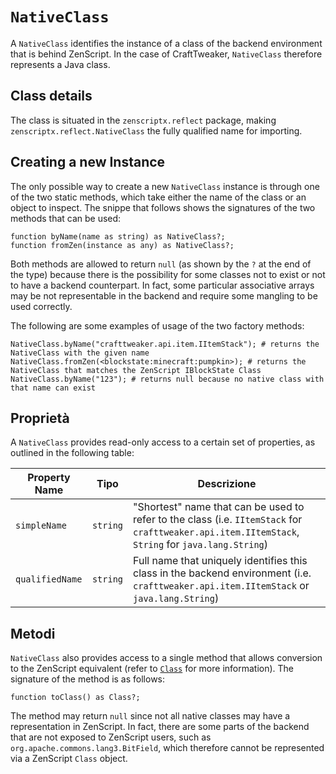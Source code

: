 # `NativeClass`

A `NativeClass` identifies the instance of a class of the backend environment that is behind ZenScript. In the case of CraftTweaker, `NativeClass` therefore represents a Java class.

## Class details
The class is situated in the `zenscriptx.reflect` package, making `zenscriptx.reflect.NativeClass` the fully qualified name for importing.

## Creating a new Instance
The only possible way to create a new `NativeClass` instance is through one of the two static methods, which take either the name of the class or an object to inspect. The snippe that follows shows the signatures of the two methods that can be used:

```zenscript
function byName(name as string) as NativeClass?;
function fromZen(instance as any) as NativeClass?;
```

Both methods are allowed to return `null` (as shown by the `?` at the end of the type) because there is the possibility for some classes not to exist or not to have a backend counterpart. In fact, some particular associative arrays may be not representable in the backend and require some mangling to be used correctly.

The following are some examples of usage of the two factory methods:

```zenscript
NativeClass.byName("crafttweaker.api.item.IItemStack"); # returns the NativeClass with the given name
NativeClass.fromZen(<blockstate:minecraft:pumpkin>); # returns the NativeClass that matches the ZenScript IBlockState Class
NativeClass.byName("123"); # returns null because no native class with that name can exist
```

## Proprietà
A `NativeClass` provides read-only access to a certain set of properties, as outlined in the following table:

| Property Name   | Tipo     | Descrizione                                                                                                                                        |
| --------------- | -------- | -------------------------------------------------------------------------------------------------------------------------------------------------- |
| `simpleName`    | `string` | "Shortest" name that can be used to refer to the class (i.e. `IItemStack` for `crafttweaker.api.item.IItemStack`, `String` for `java.lang.String`) |
| `qualifiedName` | `string` | Full name that uniquely identifies this class in the backend environment (i.e. `crafttweaker.api.item.IItemStack` or `java.lang.String`)           |

## Metodi
`NativeClass` also provides access to a single method that allows conversion to the ZenScript equivalent (refer to [`Class`](/Mods/Boson/Reflection/Class/) for more information). The signature of the method is as follows:

```zenscript
function toClass() as Class?;
```

The method may return `null` since not all native classes may have a representation in ZenScript. In fact, there are some parts of the backend that are not exposed to ZenScript users, such as `org.apache.commons.lang3.BitField`, which therefore cannot be represented via a ZenScript `Class` object.
